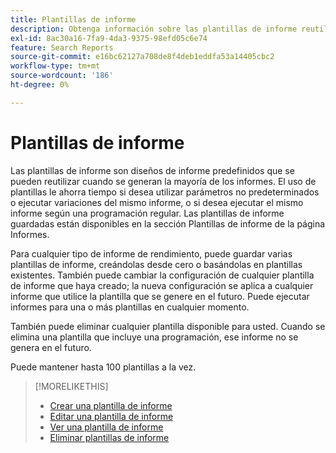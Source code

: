```yaml
---
title: Plantillas de informe
description: Obtenga información sobre las plantillas de informe reutilizables.
exl-id: 8ac30a16-7fa9-4da3-9375-98efd05c6e74
feature: Search Reports
source-git-commit: e16bc62127a708de8f4deb1eddfa53a14405cbc2
workflow-type: tm+mt
source-wordcount: '186'
ht-degree: 0%

---
```


# Plantillas de informe

Las plantillas de informe son diseños de informe predefinidos que se pueden reutilizar cuando se generan la mayoría de los informes. El uso de plantillas le ahorra tiempo si desea utilizar parámetros no predeterminados o ejecutar variaciones del mismo informe, o si desea ejecutar el mismo informe según una programación regular. Las plantillas de informe guardadas están disponibles en la sección Plantillas de informe de la página Informes.

Para cualquier tipo de informe de rendimiento, puede guardar varias plantillas de informe, creándolas desde cero o basándolas en plantillas existentes. También puede cambiar la configuración de cualquier plantilla de informe que haya creado; la nueva configuración se aplica a cualquier informe que utilice la plantilla que se genere en el futuro. Puede ejecutar informes para una o más plantillas en cualquier momento.

También puede eliminar cualquier plantilla disponible para usted. Cuando se elimina una plantilla que incluye una programación, ese informe no se genera en el futuro.

Puede mantener hasta 100 plantillas a la vez.

>[!MORELIKETHIS]
>
>* [Crear una plantilla de informe](template-create.md)
>* [Editar una plantilla de informe](template-edit.md)
>* [Ver una plantilla de informe](template-view.md)
>* [Eliminar plantillas de informe](template-delete.md)
